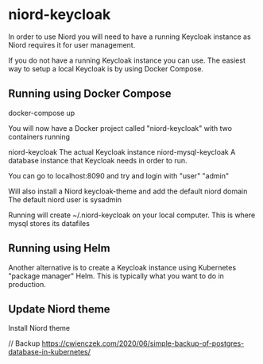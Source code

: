 # niord-keycloak

In order to use Niord you will need to have a running Keycloak instance as Niord requires it for user management. 

If you do not have a running Keycloak instance you can use. The easiest way to setup a local Keycloak is by using Docker Compose.

## Running using Docker Compose

docker-compose up

You will now have a Docker project called "niord-keycloak" with two containers running

niord-keycloak The actual Keycloak instance
niord-mysql-keycloak A database instance that Keycloak needs in order to run.

You can go to localhost:8090 and try and login with "user" "admin"

Will also install a Niord keycloak-theme and add the default niord domain
The default niord user is sysadmin

Running will create ~/.niord-keycloak on your local computer. This is where mysql stores its datafiles

## Running using Helm

Another alternative is to create a Keycloak instance using Kubernetes "package manager" Helm.
This is typically what you want to do in production.



## Update Niord theme
Install Niord theme

// Backup
https://cwienczek.com/2020/06/simple-backup-of-postgres-database-in-kubernetes/
